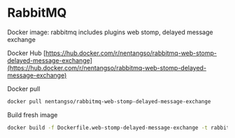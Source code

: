 # RabbitMQ

Docker image: rabbitmq includes plugins web stomp, delayed message exchange

Docker Hub [https://hub.docker.com/r/nentangso/rabbitmq-web-stomp-delayed-message-exchange](https://hub.docker.com/r/nentangso/rabbitmq-web-stomp-delayed-message-exchange)

Docker pull

```sh
docker pull nentangso/rabbitmq-web-stomp-delayed-message-exchange
```

Build fresh image

```sh
docker build -f Dockerfile.web-stomp-delayed-message-exchange -t rabbitmq-web-stomp-delayed-message-exchange .
```